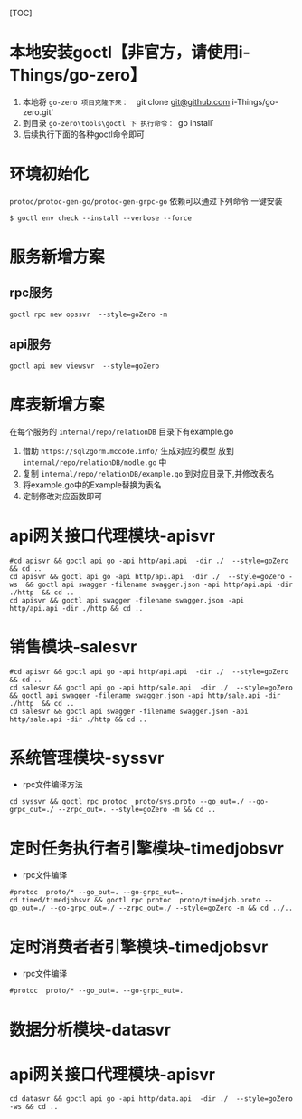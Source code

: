 [TOC]

# 本地安装goctl【非官方，请使用i-Things/go-zero】

1. 本地将 `go-zero 项目克隆下来：  `git clone git@github.com:i-Things/go-zero.git`
2. 到目录 `go-zero\tools\goctl 下 执行命令： `go install`
3. 后续执行下面的各种goctl命令即可

# 环境初始化

`protoc/protoc-gen-go/protoc-gen-grpc-go` 依赖可以通过下列命令 一键安装

```shell
$ goctl env check --install --verbose --force
```

# 服务新增方案

## rpc服务
```
goctl rpc new opssvr  --style=goZero -m
```
## api服务
```
goctl api new viewsvr  --style=goZero 
```

# 库表新增方案

在每个服务的 `internal/repo/relationDB` 目录下有example.go 
1. 借助 `https://sql2gorm.mccode.info/` 生成对应的模型 放到 `internal/repo/relationDB/modle.go` 中
2. 复制 `internal/repo/relationDB/example.go` 到对应目录下,并修改表名
3. 将example.go中的Example替换为表名
4. 定制修改对应函数即可

# api网关接口代理模块-apisvr

```shell
#cd apisvr && goctl api go -api http/api.api  -dir ./  --style=goZero && cd ..
cd apisvr && goctl api go -api http/api.api  -dir ./  --style=goZero -ws  && goctl api swagger -filename swagger.json -api http/api.api -dir ./http  && cd ..
cd apisvr && goctl api swagger -filename swagger.json -api http/api.api -dir ./http && cd ..
```
# 销售模块-salesvr

```shell
#cd apisvr && goctl api go -api http/api.api  -dir ./  --style=goZero && cd ..
cd salesvr && goctl api go -api http/sale.api  -dir ./  --style=goZero   && goctl api swagger -filename swagger.json -api http/sale.api -dir ./http  && cd ..
cd salesvr && goctl api swagger -filename swagger.json -api http/sale.api -dir ./http && cd ..
```


# 系统管理模块-syssvr

- rpc文件编译方法

```shell
cd syssvr && goctl rpc protoc  proto/sys.proto --go_out=./ --go-grpc_out=./ --zrpc_out=. --style=goZero -m && cd ..
```




# 定时任务执行者引擎模块-timedjobsvr

- rpc文件编译

```shell
#protoc  proto/* --go_out=. --go-grpc_out=.
cd timed/timedjobsvr && goctl rpc protoc  proto/timedjob.proto --go_out=./ --go-grpc_out=./ --zrpc_out=./ --style=goZero -m && cd ../..
```

# 定时消费者者引擎模块-timedjobsvr

- rpc文件编译

```shell
#protoc  proto/* --go_out=. --go-grpc_out=.
```


# 数据分析模块-datasvr

# api网关接口代理模块-apisvr

```shell
cd datasvr && goctl api go -api http/data.api  -dir ./  --style=goZero -ws && cd ..
```
